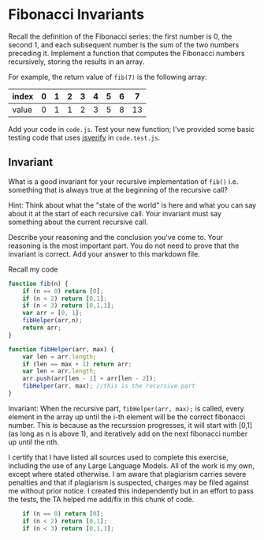 # Fibonacci Invariants

Recall the definition of the Fibonacci series: the first number is 0, the second
1, and each subsequent number is the sum of the two numbers preceding it.
Implement a function that computes the Fibonacci numbers recursively, storing
the results in an array.

For example, the return value of `fib(7)` is the following array:

| index |  0  |  1  |  2  |  3  |  4  |  5  |  6  |  7  |
| ----- | --- | --- | --- | --- | --- | --- | --- | --- |
| value |  0  |  1  |  1  |  2  |  3  |  5  |  8  |  13 |

Add your code in `code.js`. Test your new function; I've provided some basic
testing code that uses [jsverify](https://jsverify.github.io/) in
`code.test.js`.

## Invariant

What is a good invariant for your recursive implementation of `fib()`
i.e. something that is always true at the beginning of the recursive call?

Hint: Think about what the "state of the world" is here and what you can say
about it at the start of each recursive call. Your invariant must say something
about the current recursive call.

Describe your reasoning and the conclusion you've come to. Your reasoning is the
most important part. You do not need to prove that the invariant is correct. Add
your answer to this markdown file.

Recall my code

```js
function fib(n) {
    if (n == 0) return [0];
    if (n < 2) return [0,1];
    if (n < 3) return [0,1,1];
    var arr = [0, 1];
    fibHelper(arr,n);
    return arr;
}

function fibHelper(arr, max) {
    var len = arr.length;
    if (len == max + 1) return arr;
    var len = arr.length;
    arr.push(arr[len - 1] + arr[len - 2]);
    fibHelper(arr, max); //this is the recursive part
}
```
Invariant: When the recursive part, ```fibHelper(arr, max);``` is called, every element in the array up until the i-th element will be the correct fibonacci number. This is because as the recurssion progresses, it will start with [0,1] (as long as n is above 1), and iteratively add on the next fibonacci number up until the nth.


I certify that I have listed all sources used to complete this exercise, including the use of any Large Language Models. All of the work is my own, except where stated otherwise. I am aware that plagiarism carries severe penalties and that if plagiarism is suspected, charges may be filed against me without prior notice.
I created this independently but in an effort to pass the tests, the TA helped me add/fix in this chunk of code. 
```js
    if (n == 0) return [0];
    if (n < 2) return [0,1];
    if (n < 3) return [0,1,1];
```
